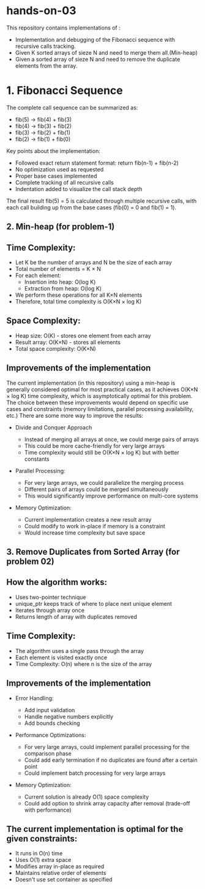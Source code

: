 # hands-on-03
This repository contains implementations of :
* Implementation and debugging of the Fibonacci sequence with recursive calls tracking.
* Given K sorted arrays of sieze N and need to merge them all.(Min-heap)
* Given a sorted array of sieze N and need to remove the duplicate elements from the array.


# 1. Fibonacci Sequence
The complete call sequence can be summarized as:
  - fib(5) → fib(4) + fib(3)
  - fib(4) → fib(3) + fib(2)
  - fib(3) → fib(2) + fib(1)
  - fib(2) → fib(1) + fib(0)

Key points about the implementation:

* Followed exact return statement format: return fib(n-1) + fib(n-2)
* No optimization used as requested
* Proper base cases implemented
* Complete tracking of all recursive calls
* Indentation added to visualize the call stack depth

The final result fib(5) = 5 is calculated through multiple recursive calls, with each call building up from the base cases (fib(0) = 0 and fib(1) = 1).

## 2. Min-heap (for problem-1)
## Time Complexity:


* Let K be the number of arrays and N be the size of each array
* Total number of elements = K × N
* For each element:
  -  Insertion into heap: O(log K)
  -  Extraction from heap: O(log K)
* We perform these operations for all K×N elements
* Therefore, total time complexity is O(K×N × log K)
  
## Space Complexity:

* Heap size: O(K) - stores one element from each array
* Result array: O(K×N) - stores all elements
* Total space complexity: O(K×N)

## Improvements of the implementation

The current implementation (in this repository) using a min-heap is generally considered optimal for most practical cases, as it achieves O(K×N × log K) time complexity, which is asymptotically optimal for this problem. The choice between these improvements would depend on specific use cases and constraints (memory limitations, parallel processing availability, etc.)
There are some more way to improve the results:
* Divide and Conquer Approach
  - Instead of merging all arrays at once, we could merge pairs of arrays
  - This could be more cache-friendly for very large arrays
  - Time complexity would still be O(K×N × log K) but with better constants


* Parallel Processing:
  - For very large arrays, we could parallelize the merging process
  - Different pairs of arrays could be merged simultaneously
  - This would significantly improve performance on multi-core systems


* Memory Optimization:

  - Current implementation creates a new result array
  - Could modify to work in-place if memory is a constraint
  - Would increase time complexity but save space

## 3. Remove Duplicates from Sorted Array (for problem 02)
## How the algorithm works:
* Uses two-pointer technique
* unique_ptr keeps track of where to place next unique element
* Iterates through array once
* Returns length of array with duplicates removed

## Time Complexity:
* The algorithm uses a single pass through the array
* Each element is visited exactly once
* Time Complexity: O(n) where n is the size of the array


##  Improvements of the implementation
* Error Handling:
   - Add input validation
   - Handle negative numbers explicitly
   - Add bounds checking


* Performance Optimizations:
    - For very large arrays, could implement parallel processing for the comparison phase
    - Could add early termination if no duplicates are found after a certain point
    - Could implement batch processing for very large arrays


* Memory Optimization:
  - Current solution is already O(1) space complexity
  - Could add option to shrink array capacity after removal (trade-off with performance)


## The current implementation is optimal for the given constraints:

* It runs in O(n) time
* Uses O(1) extra space
* Modifies array in-place as required
* Maintains relative order of elements
* Doesn't use set container as specified





